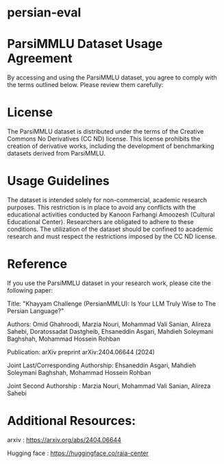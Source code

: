 # persian-eval

# ParsiMMLU Dataset Usage Agreement

By accessing and using the ParsiMMLU dataset, you agree to comply with the terms outlined below. Please review them carefully:

# License
The ParsiMMLU dataset is distributed under the terms of the Creative Commons No Derivatives (CC ND) license. This license prohibits the creation of derivative works, including the development of benchmarking datasets derived from ParsiMMLU.

# Usage Guidelines
The dataset is intended solely for non-commercial, academic research purposes. This restriction is in place to avoid any conflicts with the educational activities conducted by Kanoon Farhangi Amoozesh (Cultural Educational Center). Researchers are obligated to adhere to these conditions. The utilization of the dataset should be confined to academic research and must respect the restrictions imposed by the CC ND license.

# Reference
If you use the ParsiMMLU dataset in your research work, please cite the following paper:

Title: "Khayyam Challenge (PersianMMLU): Is Your LLM Truly Wise to The Persian Language?"

Authors: Omid Ghahroodi, Marzia Nouri, Mohammad Vali Sanian, Alireza Sahebi, Doratossadat Dastgheib, Ehsaneddin Asgari, Mahdieh Soleymani Baghshah, Mohammad Hossein Rohban

Publication: arXiv preprint arXiv:2404.06644 (2024)

Joint Last/Corresponding Authorship: Ehsaneddin Asgari, Mahdieh Soleymani Baghshah, Mohammad Hossein Rohban

Joint Second Authorship : Marzia Nouri, Mohammad Vali Sanian, Alireza Sahebi 

# Additional Resources:

arxiv : https://arxiv.org/abs/2404.06644

Hugging face : https://huggingface.co/raia-center

